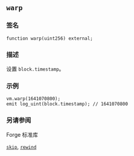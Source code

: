 ## `warp`

### 签名

```solidity
function warp(uint256) external;
```

### 描述

设置 `block.timestamp`。

### 示例

```solidity
vm.warp(1641070800);
emit log_uint(block.timestamp); // 1641070800
```

### 另请参阅

Forge 标准库

[`skip`](../reference/forge-std/skip.md), [`rewind`](../reference/forge-std/rewind.md)